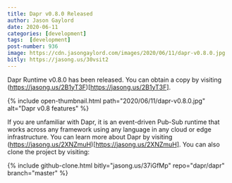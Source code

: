 ```yaml
---
title: Dapr v0.8.0 Released
author: Jason Gaylord
date: 2020-06-11
categories: [development]
tags:  [development]
post-number: 936
image: https://cdn.jasongaylord.com/images/2020/06/11/dapr-v0.8.0.jpg
bitly: https://jasong.us/30vsit2
---
```


Dapr Runtime v0.8.0 has been released. You can obtain a copy by visiting (https://jasong.us/2B1yT3F)[https://jasong.us/2B1yT3F]. 

{% include open-thumbnail.html path="2020/06/11/dapr-v0.8.0.jpg" alt="Dapr v0.8 features" %}

If you are unfamiliar with Dapr, it is an event-driven Pub-Sub runtime that works across any framework using any language in any cloud or edge infrastructure. You can learn more about Dapr by visiting (https://jasong.us/2XNZmuH)[https://jasong.us/2XNZmuH]. You can also clone the project by visiting:

{% include github-clone.html bitly="jasong.us/37iGfMp" repo="dapr/dapr" branch="master" %}